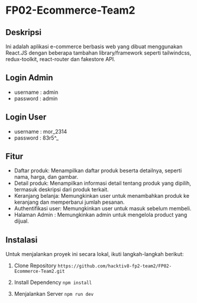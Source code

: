 # FP02-Ecommerce-Team2

## Deskripsi
Ini adalah aplikasi e-commerce berbasis web yang dibuat menggunakan React.JS dengan beberapa tambahan library/framework seperti tailwindcss, redux-toolkit, react-router dan fakestore API.

## Login Admin
- username : admin
- password : admin

## Login User
- username : mor_2314
- password : 83r5^_

## Fitur
- Daftar produk: Menampilkan daftar produk beserta detailnya, seperti nama, harga, dan gambar.
- Detail produk: Menampilkan informasi detail tentang produk yang dipilih, termasuk deskripsi dari produk terkait.
- Keranjang belanja: Memungkinkan user untuk menambahkan produk ke keranjang dan memperbarui jumlah pesanan.
- Authentifikasi user: Memungkinkan user untuk masuk sebelum membeli.
- Halaman Admin : Memungkinkan admin untuk mengelola product yang dijual.

## Instalasi
Untuk menjalankan proyek ini secara lokal, ikuti langkah-langkah berikut:
1. Clone Repository
`https://github.com/hacktiv8-fp2-team2/FP02-Ecommerce-Team2.git`

1. Install Dependency
`npm install`

1. Menjalankan Server
`npm run dev`
